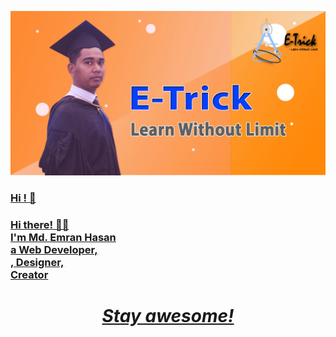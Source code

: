 <a href="https://www.linkedin.com/in/emrancu/"><img src="https://github.com/emrancub/emrancub/blob/main/asstes/cover.jpg" height="" width=""> <br>

### Hi ! 👋<br>
  
<h3>Hi there! 👋🤓<br>I'm Md. Emran Hasan<br>a Web Developer, <br>, Designer, <br>Creator</h3>
  
<h1 align='center'><i>Stay awesome!</i></h1>

<!--
**emrancub/emrancub** is a ✨ _special_ ✨ repository because its `README.md` (this file) appears on your GitHub profile.

<p> are some ideas to get you started:</p>
<p
- 🔭 I’m currently working on HTML5, CSS3, JavaScript, Bootstrap, MySQL <br>
- 🌱 I’m currently learning React.js, Node.js, Express.js, MongoDB, Firebase, bootstrap, react form, stripe, font-awesome, react-router, material UI. <br>
- 👯 I’m looking to collaborate on ... <br>
- 🤔 I’m looking for help with ...<br>
</p>
-->
